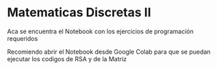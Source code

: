 # Matematicas Discretas II
Aca se encuentra el Notebook con los ejercicios de programación requeridos

Recomiendo abrir el Notebook desde Google Colab para que se puedan ejecutar los codigos de RSA y de la Matriz
